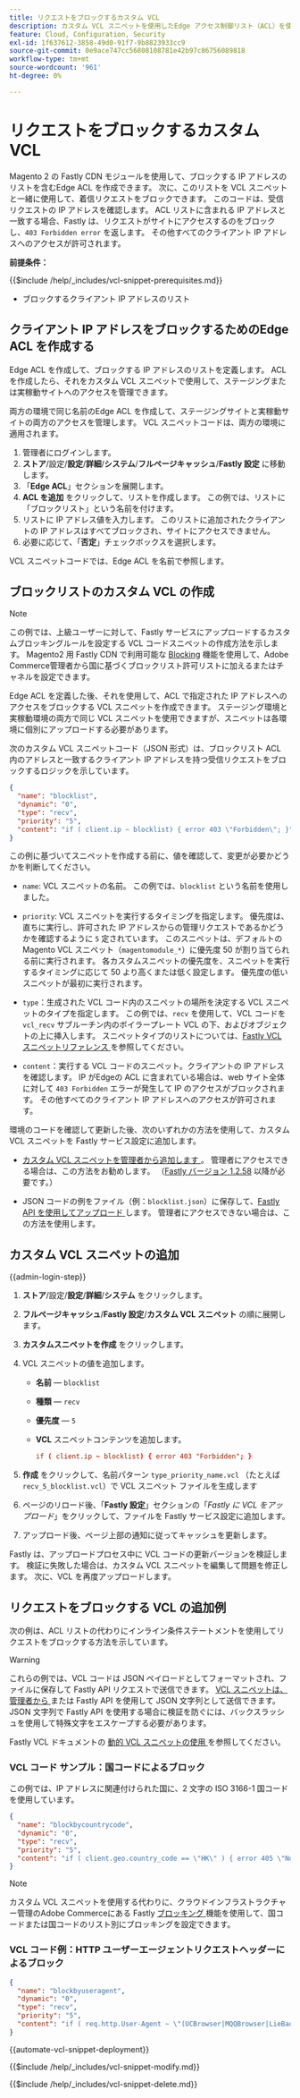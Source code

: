 ```yaml
---
title: リクエストをブロックするカスタム VCL
description: カスタム VCL スニペットを使用したEdge アクセス制御リスト（ACL）を使用して、IP アドレスごとに受信リクエストをブロックします。
feature: Cloud, Configuration, Security
exl-id: 1f637612-3858-49d0-91f7-9b8823933cc9
source-git-commit: 0e9ace747cc56808108781e42b97c86756089818
workflow-type: tm+mt
source-wordcount: '961'
ht-degree: 0%

---
```


# リクエストをブロックするカスタム VCL

Magento 2 の Fastly CDN モジュールを使用して、ブロックする IP アドレスのリストを含むEdge ACL を作成できます。 次に、このリストを VCL スニペットと一緒に使用して、着信リクエストをブロックできます。 このコードは、受信リクエストの IP アドレスを確認します。 ACL リストに含まれる IP アドレスと一致する場合、Fastly は、リクエストがサイトにアクセスするのをブロックし、`403 Forbidden error` を返します。 その他すべてのクライアント IP アドレスへのアクセスが許可されます。

**前提条件：**

{{$include /help/_includes/vcl-snippet-prerequisites.md}}

- ブロックするクライアント IP アドレスのリスト

## クライアント IP アドレスをブロックするためのEdge ACL を作成する

Edge ACL を作成して、ブロックする IP アドレスのリストを定義します。 ACL を作成したら、それをカスタム VCL スニペットで使用して、ステージングまたは実稼動サイトへのアクセスを管理できます。

両方の環境で同じ名前のEdge ACL を作成して、ステージングサイトと実稼動サイトの両方のアクセスを管理します。 VCL スニペットコードは、両方の環境に適用されます。

1. 管理者にログインします。
1. **ストア**/設定/**設定**/**詳細**/**システム**/**フルページキャッシュ**/**Fastly 設定** に移動します。
1. 「**Edge ACL**」セクションを展開します。
1. **ACL を追加** をクリックして、リストを作成します。 この例では、リストに「ブロックリスト」という名前を付けます。
1. リストに IP アドレス値を入力します。 このリストに追加されたクライアントの IP アドレスはすべてブロックされ、サイトにアクセスできません。
1. 必要に応じて、「**否定**」チェックボックスを選択します。

VCL スニペットコードでは、Edge ACL を名前で参照します。

## ブロックリストのカスタム VCL の作成

>[!NOTE]
>
>この例では、上級ユーザーに対して、Fastly サービスにアップロードするカスタムブロッキングルールを設定する VCL コードスニペットの作成方法を示します。 Magento2 用 Fastly CDN で利用可能な [Blocking](https://github.com/fastly/fastly-magento2/blob/master/Documentation/Guides/BLOCKING.md) 機能を使用して、Adobe Commerce管理者から国に基づくブロックリスト許可リストに加えるまたはチャネルを設定できます。

Edge ACL を定義した後、それを使用して、ACL で指定された IP アドレスへのアクセスをブロックする VCL スニペットを作成できます。 ステージング環境と実稼動環境の両方で同じ VCL スニペットを使用できますが、スニペットは各環境に個別にアップロードする必要があります。

次のカスタム VCL スニペットコード（JSON 形式）は、ブロックリスト ACL 内のアドレスと一致するクライアント IP アドレスを持つ受信リクエストをブロックするロジックを示しています。

```json
{
  "name": "blocklist",
  "dynamic": "0",
  "type": "recv",
  "priority": "5",
  "content": "if ( client.ip ~ blocklist) { error 403 \"Forbidden\"; }"
}
```

この例に基づいてスニペットを作成する前に、値を確認して、変更が必要かどうかを判断してください。

- `name`: VCL スニペットの名前。 この例では、`blocklist` という名前を使用しました。

- `priority`: VCL スニペットを実行するタイミングを指定します。 優先度は、直ちに実行し、許可された IP アドレスからの管理リクエストであるかどうかを確認するように `5` 定されています。 このスニペットは、デフォルトのMagento VCL スニペット（`magentomodule_*`）に優先度 50 が割り当てられる前に実行されます。 各カスタムスニペットの優先度を、スニペットを実行するタイミングに応じて 50 より高くまたは低く設定します。 優先度の低いスニペットが最初に実行されます。

- `type`：生成された VCL コード内のスニペットの場所を決定する VCL スニペットのタイプを指定します。 この例では、`recv` を使用して、VCL コードを `vcl_recv` サブルーチン内のボイラープレート VCL の下、およびオブジェクトの上に挿入します。 スニペットタイプのリストについては、[Fastly VCL スニペットリファレンス ](https://docs.fastly.com/api/config#api-section-snippet) を参照してください。

- `content`：実行する VCL コードのスニペット。クライアントの IP アドレスを確認します。 IP がEdgeの ACL に含まれている場合は、web サイト全体に対して `403 Forbidden` エラーが発生して IP のアクセスがブロックされます。 その他すべてのクライアント IP アドレスへのアクセスが許可されます。

環境のコードを確認して更新した後、次のいずれかの方法を使用して、カスタム VCL スニペットを Fastly サービス設定に追加します。

- [ カスタム VCL スニペットを管理者から追加します ](#add-the-custom-vcl-snippet)。 管理者にアクセスできる場合は、この方法をお勧めします。 （[Fastly バージョン 1.2.58](fastly-configuration.md#upgrade-fastly-module) 以降が必要です。）

- JSON コードの例をファイル（例：`blocklist.json`）に保存して、[Fastly API を使用してアップロード ](fastly-vcl-custom-snippets.md#manage-custom-vcl-snippets-using-the-api) します。 管理者にアクセスできない場合は、この方法を使用します。

## カスタム VCL スニペットの追加

{{admin-login-step}}

1. **ストア**/設定/**設定**/**詳細**/**システム** をクリックします。

1. **フルページキャッシュ**/**Fastly 設定**/**カスタム VCL スニペット** の順に展開します。

1. **カスタムスニペットを作成** をクリックします。

1. VCL スニペットの値を追加します。

   - **名前** — `blocklist`

   - **種類** — `recv`

   - **優先度** — `5`

   - **VCL** スニペットコンテンツを追加します。

     ```conf
     if ( client.ip ~ blocklist) { error 403 "Forbidden"; }
     ```

1. **作成** をクリックして、名前パターン `type_priority_name.vcl` （たとえば `recv_5_blocklist.vcl`）で VCL スニペット ファイルを生成します

1. ページのリロード後、「**Fastly 設定**」セクションの「*Fastly に VCL をアップロード*」をクリックして、ファイルを Fastly サービス設定に追加します。

1. アップロード後、ページ上部の通知に従ってキャッシュを更新します。

Fastly は、アップロードプロセス中に VCL コードの更新バージョンを検証します。 検証に失敗した場合は、カスタム VCL スニペットを編集して問題を修正します。 次に、VCL を再度アップロードします。

## リクエストをブロックする VCL の追加例

次の例は、ACL リストの代わりにインライン条件ステートメントを使用してリクエストをブロックする方法を示しています。

>[!WARNING]
>
>これらの例では、VCL コードは JSON ペイロードとしてフォーマットされ、ファイルに保存して Fastly API リクエストで送信できます。 [VCL スニペットは、管理者から ](#add-the-custom-vcl-snippet) または Fastly API を使用して JSON 文字列として送信できます。 JSON 文字列で Fastly API を使用する場合に検証を防ぐには、バックスラッシュを使用して特殊文字をエスケープする必要があります。

Fastly VCL ドキュメントの [ 動的 VCL スニペットの使用 ](https://docs.fastly.com/vcl/vcl-snippets/) を参照してください。

### VCL コード サンプル：国コードによるブロック

この例では、IP アドレスに関連付けられた国に、2 文字の ISO 3166-1 国コードを使用しています。

```json
{
  "name": "blockbycountrycode",
  "dynamic": "0",
  "type": "recv",
  "priority": "5",
  "content": "if ( client.geo.country_code == \"HK\" ) { error 405 \"Not allowed\";}"
}
```

>[!NOTE]
>
>カスタム VCL スニペットを使用する代わりに、クラウドインフラストラクチャー管理のAdobe Commerceにある Fastly [ ブロッキング ](https://github.com/fastly/fastly-magento2/blob/master/Documentation/Guides/BLOCKING.md) 機能を使用して、国コードまたは国コードのリスト別にブロッキングを設定できます。

### VCL コード例：HTTP ユーザーエージェントリクエストヘッダーによるブロック

```json
{
  "name": "blockbyuseragent",
  "dynamic": "0",
  "type": "recv",
  "priority": "5",
  "content": "if ( req.http.User-Agent ~ \"(UCBrowser|MQQBrowser|LieBaoFast|Mb2345Browser)\" ) {error 405 \"Not allowed\";}"
}
```

{{automate-vcl-snippet-deployment}}

{{$include /help/_includes/vcl-snippet-modify.md}}

{{$include /help/_includes/vcl-snippet-delete.md}}
